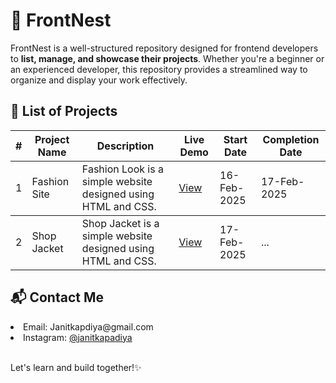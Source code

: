 <h1>🚀 FrontNest</h1>
<p>FrontNest is a well-structured repository designed for frontend developers to <b>list, manage, and showcase their projects</b>. Whether you're a beginner or an experienced developer, this repository provides a streamlined way to organize and display your work effectively.</p>

<h2>📂 List of Projects</h2>
<table>
  <thead>
    <tr>
      <th>#</th>
      <th>Project Name</th>
      <th>Description</th>
      <th>Live Demo</th>
      <th>Start Date</th>
      <th>Completion Date</th>
    </tr>
  </thead>
  <tbody>
    <tr>
      <td>1</td>
      <td>Fashion Site</td>
      <td>Fashion Look is a simple website designed using HTML and CSS.</td>
      <td><a href="https://janitkapdiya.github.io/FrontNest/1.%20Fashion%20Look" target="_blank">View</a></td>
      <td>16-Feb-2025</td>
      <td>17-Feb-2025</td>
    </tr>
  <tbody>
    <tr>
      <td>2</td>
      <td>Shop Jacket</td>
      <td>Shop Jacket is a simple website designed using HTML and CSS.</td>
      <td><a href="https://janitkapdiya.github.io/FrontNest/2.%20Shop%20Jacket/" target="_blank">View</a></td>
      <td>17-Feb-2025</td>
      <td>...</td>
    </tr>
  </tbody>
</table>

<h2>📬 Contact Me</h2>
<li>Email: Janitkapdiya@gmail.com</li>
<li>Instagram: <a href="https://instagram.com/janitkapadiya" target="_blank">@janitkapadiya</a></li>

<br>
<p>Let's learn and build together!✨</p>
